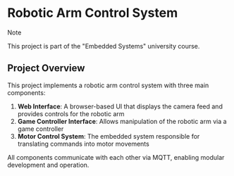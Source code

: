 # Robotic Arm Control System

> [!NOTE]
> This project is part of the "Embedded Systems" university course.

## Project Overview

This project implements a robotic arm control system with three main components:

1. **Web Interface**: A browser-based UI that displays the camera feed and provides controls for the robotic arm
2. **Game Controller Interface**: Allows manipulation of the robotic arm via a game controller
3. **Motor Control System**: The embedded system responsible for translating commands into motor movements

All components communicate with each other via MQTT, enabling modular development and operation.
